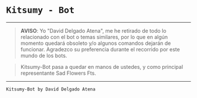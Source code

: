 # `Kitsumy - Bot` 

------------------
> **AVISO**: Yo "David Delgado Atena", me he retirado de todo lo relacionado con el bot o temas similares, por lo que en algún momento quedará obsoleto y/o algunos comandos dejarán de funcionar. Agradezco su preferencia durante el recorrido por este mundo de los bots.

> Kitsumy-Bot pasa a quedar en manos de ustedes, y como principal representante Sad Flowers Fts.
------------------
  
`Kitsumy-Bot by David Delgado Atena`
